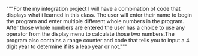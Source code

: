 
"""For the my integration project I will have a combination of code that displays what i learned in this class.
The user will enter their name to begin the program and enter multiple different whole numbers in the program. After
those whole numbers are entered the user has a choice to use any operator from the display menu to calculate those two
numbers.The program also contains a range counter and
code that tells you to input a 4 digit year to determine if its a leap year or not."""
